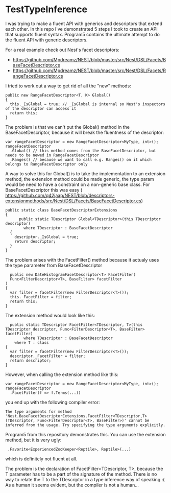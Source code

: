 TestTypeInference
=================

I was trying to make a fluent API with generics and descriptors that extend each other.
In this repo I've demonstrated 5 steps I took to create an API that supports fluent syntax.
Program5 contains the ultimate attempt to do the fluent API with generic descriptors.

For a real example check out Nest's facet descriptors: 
* https://github.com/Mpdreamz/NEST/blob/master/src/Nest/DSL/Facets/BaseFacetDescriptor.cs
* https://github.com/Mpdreamz/NEST/blob/master/src/Nest/DSL/Facets/RangeFacetDescriptor.cs

I tried to work out a way to get rid of all the "new" methods:

    public new RangeFacetDescriptor<T, K> Global()
    {
      this._IsGlobal = true; // _IsGlobal is internal so Nest's inspectors of the descriptor can access it
      return this;
    }

The problem is that we can't put the Global() method in the BaseFacetDescriptor, because it will break the fluentness
of the descriptor:

    var rangeFacetDescriptor = new RangeFacetDescriptor<MyType, int>();
    rangeFacetDescriptor
      .Global() // this method comes from the BaseFacetDescriptor, but needs to be newed in RangeFacetDescriptor
      .Ranges() // because we want to call e.g. Ranges() on it which belongs to RangeFacetDescriptor only

A way to solve this for Global() is to take the implementation to an extension method, the extension method could be made
generic, the type param would be need to have a constraint on a non-generic base class. For BaseFacetDescriptor this was easy (
https://github.com/q42jaap/NEST/blob/descriptors-extensionmethods/src/Nest/DSL/Facets/BaseFacetDescriptor.cs)
 
    public static class BaseFacetDescriptorExtensions
    {
		  public static TDescriptor Global<TDescriptor>(this TDescriptor descriptor)
	  		where TDescriptor : BaseFacetDescriptor
      {
        descriptor._IsGlobal = true;
        return descriptor;
      }
    }

The problem arises with the FacetFilter() method because it actualy uses the type parameter <T> from BaseFacetDescriptor

	  public new DateHistogramFacetDescriptor<T> FacetFilter(
      Func<FilterDescriptor<T>, BaseFilter> facetFilter
    )
    {
      var filter = facetFilter(new FilterDescriptor<T>());
      this._FacetFilter = filter;
      return this;
    }

The extension method would look like this:

	  public static TDescriptor FacetFilter<TDescriptor, T>(this TDescriptor descriptor, Func<FilterDescriptor<T>, BaseFilter> facetFilter)
	  		where TDescriptor : BaseFacetDescriptor
        where T : class
    {
      var filter = facetFilter(new FilterDescriptor<T>());
      descriptor._FacetFilter = filter;
      return descriptor;
    }

However, when calling the extension method like this:

    var rangeFacetDescriptor = new RangeFacetDescriptor<MyType, int>();
    rangeFacetDescriptor
      .FacetFilter(f => f.Terms(...))

you end up with the following compiler error:

    The type arguments for method 'Nest.BaseFacetDescriptorExtensions.FacetFilter<TDescriptor,T>(TDescriptor, Func<FilterDescriptor<T>, BaseFilter>)' cannot be inferred from the usage. Try specifying the type arguments explicitly.

Program5 from this repository demonstrates this. You can use the extension method, but it is very ugly:

     .Favorite<ExperiencedZooKeeper<Reptile>, Reptile>(...)
     
which is definitely not fluent at all.

The problem is the declaration of FacetFilter<TDescriptor, T>, because the T parameter has to be a part of the signature of the method.
There is no way to relate the T to the TDescriptor in a type inference way of speaking :(
As a human it seems evident, but the compiler is not a human...